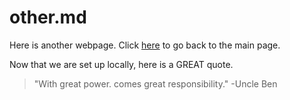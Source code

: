 # **other.md**

Here is another webpage. Click [here](index.md) to go back to the main page.

Now that we are set up locally, here is a GREAT quote.
> "With great power. comes great responsibility." -Uncle Ben